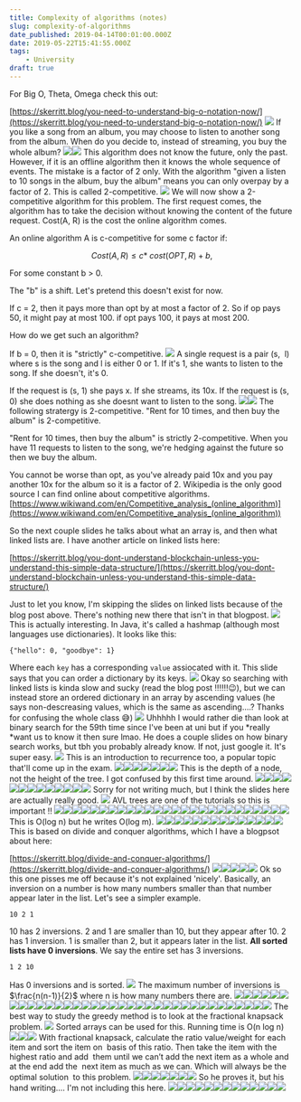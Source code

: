```yaml
---
title: Complexity of algorithms (notes)
slug: complexity-of-algorithms
date_published: 2019-04-14T00:01:00.000Z
date: 2019-05-22T15:41:55.000Z
tags: 
    - University
draft: true
---
```


For Big O, Theta, Omega check this out:

[https://skerritt.blog/you-need-to-understand-big-o-notation-now/](https://skerritt.blog/you-need-to-understand-big-o-notation-now/)
![](/content/images/2019/02/image.png)
If you like a song from an album, you may choose to listen to another song from the album. When do you decide to, instead of streaming, you buy the whole album?
![](/content/images/2019/02/image-1.png)![](/content/images/2019/02/image-2.png)
This algorithm does not know the future, only the past. However, if it is an offline algorithm then it knows the whole sequence of events. The mistake is a factor of 2 only. With the algorithm "given a listen to 10 songs in the album, buy the album" means you can only overpay by a factor of 2. This is called 2-competitive.
![](/content/images/2019/02/image-3.png)
We will now show a 2-competitive algorithm for this problem. The first request comes, the algorithm has to take the decision without knowing the content of the future request. Cost(A, R) is the cost the online algorithm comes. 

An online algorithm A is c-competitive for some c factor if:

$$Cost(A, R) \le c * \; cost(OPT, R) + b,$$

For some constant b > 0.

The "b" is a shift. Let's pretend this doesn't exist for now.

If c = 2, then it pays more than opt by at most a factor of 2. So if op pays 50, it might pay at most 100. if opt pays 100, it pays at most 200.

How do we get such an algorithm?

If b = 0, then it is "strictly" c-competitive.
![](/content/images/2019/02/image-4.png)
A single request is a pair (s,  l) where s is the song and l is either 0 or 1. If it's 1, she wants to listen to the song. If she doesn't, it's 0. 

If the request is (s, 1) she pays x. If she streams, its 10x. If the request is (s, 0) she does nothing as she doesnt want to listen to the song.
![](/content/images/2019/02/image-5.png)![](/content/images/2019/02/image-6.png)
The following stratergy is 2-competitive. "Rent for 10 times, and then buy the album" is 2-competitive. 

"Rent for 10 times, then buy the album" is strictly 2-competitive. When you have 11 requests to listen to the song, we're hedging against the future so then we buy the album. 

You cannot be worse than opt, as you've already paid 10x and you pay another 10x for the album so it is a factor of 2. Wikipedia is the only good source I can find online about competitive algorithms. [https://www.wikiwand.com/en/Competitive_analysis_(online_algorithm)](https://www.wikiwand.com/en/Competitive_analysis_(online_algorithm))

So the next couple slides he talks about what an array is, and then what linked lists are. I have another article on linked lists here:

[https://skerritt.blog/you-dont-understand-blockchain-unless-you-understand-this-simple-data-structure/](https://skerritt.blog/you-dont-understand-blockchain-unless-you-understand-this-simple-data-structure/)

Just to let you know, I'm skipping the slides on linked lists because of the blog post above. There's nothing new there that isn't in that blogpost. 
![](/content/images/2019/02/image-28.png)
This is actually interesting. In Java, it's called a hashmap (although most languages use dictionaries). It looks like this:

    {"hello": 0, "goodbye": 1}

Where each `key` has a corresponding `value` assiocated with it. This slide says that you can order a dictionary by its keys. 
![](/content/images/2019/02/image-29.png)
Okay so searching with linked lists is kinda slow and sucky (read the blog post ‼‼‼😉), but we can instead store an ordered dictionary in an array by ascending values (he says non-descreasing values, which is the same as ascending....? Thanks for confusing the whole class 😅)
![](/content/images/2019/02/image-30.png)
Uhhhhh I would rather die than look at binary search for the 59th time since I've been at uni but if you *really *want us to know it then sure lmao. He does a couple slides on how binary search works, but tbh you probably already know. If not, just google it. It's super easy.
![](/content/images/2019/02/image-31.png)
This is an introduction to recurrence too, a popular topic that'll come up in the exam.
![](/content/images/2019/02/image-32.png)![](/content/images/2019/02/image-33.png)![](/content/images/2019/02/image-34.png)![](/content/images/2019/02/image-35.png)![](/content/images/2019/02/image-36.png)![](/content/images/2019/02/image-37.png)![](/content/images/2019/02/image-38.png)
This is the depth of a node, not the height of the tree. I got confused by this first time around.
![](/content/images/2019/02/image-39.png)![](/content/images/2019/02/image-40.png)![](/content/images/2019/02/image-41.png)![](/content/images/2019/02/image-42.png)![](/content/images/2019/02/image-43.png)![](/content/images/2019/02/image-44.png)![](/content/images/2019/02/image-45.png)![](/content/images/2019/02/image-46.png)![](/content/images/2019/02/image-47.png)![](/content/images/2019/02/image-48.png)![](/content/images/2019/02/image-49.png)![](/content/images/2019/02/image-50.png)![](/content/images/2019/02/image-51.png)
Sorry for not writing much, but I think the slides here are actually really good.
![](/content/images/2019/02/image-52.png)
AVL trees are one of the tutorials so this is important !!
![](/content/images/2019/02/image-53.png)![](/content/images/2019/02/image-54.png)![](/content/images/2019/02/image-55.png)![](/content/images/2019/02/image-56.png)![](/content/images/2019/02/image-57.png)![](/content/images/2019/02/image-58.png)![](/content/images/2019/02/image-59.png)![](/content/images/2019/02/image-60.png)![](/content/images/2019/02/image-61.png)![](/content/images/2019/02/image-62.png)![](/content/images/2019/02/image-63.png)![](/content/images/2019/02/image-64.png)![](/content/images/2019/02/image-65.png)![](/content/images/2019/02/image-66.png)![](/content/images/2019/02/image-67.png)![](/content/images/2019/02/image-68.png)![](/content/images/2019/02/image-69.png)![](/content/images/2019/02/image-70.png)![](/content/images/2019/02/image-71.png)![](/content/images/2019/02/image-72.png)![](/content/images/2019/02/image-73.png)![](/content/images/2019/02/image-74.png)![](/content/images/2019/02/image-75.png)![](/content/images/2019/02/image-108.png)![](/content/images/2019/02/image-109.png)![](/content/images/2019/02/image-110.png)
This is O(log n) but he writes O(log m).
![](/content/images/2019/02/image-111.png)![](/content/images/2019/02/image-112.png)![](/content/images/2019/02/image-113.png)![](/content/images/2019/02/image-115.png)![](/content/images/2019/02/image-116.png)![](/content/images/2019/02/image-117.png)![](/content/images/2019/02/image-118.png)![](/content/images/2019/02/image-119.png)![](/content/images/2019/02/image-120.png)![](/content/images/2019/02/image-121.png)![](/content/images/2019/02/image-122.png)![](/content/images/2019/02/image-123.png)![](/content/images/2019/02/image-124.png)![](/content/images/2019/02/image-125.png)
This is based on divide and conquer algorithms, which I have a blogpsot about here:

[https://skerritt.blog/divide-and-conquer-algorithms/](https://skerritt.blog/divide-and-conquer-algorithms/)
![](/content/images/2019/02/image-126.png)![](/content/images/2019/02/image-127.png)![](/content/images/2019/02/image-128.png)![](/content/images/2019/02/image-129.png)![](/content/images/2019/02/image-130.png)
Ok so this one pisses me off because it's not explained 'nicely'. Basically, an inversion on a number is how many numbers smaller than that number appear later in the list. Let's see a simpler example.

    10 2 1

10 has 2 inversions. 2 and 1 are smaller than 10, but they appear after 10. 2 has 1 inversion. 1 is smaller than 2, but it appears later in the list. **All sorted lists have 0 inversions**. We say the entire set has 3 inversions. 

    1 2 10

Has 0 inversions and is sorted.
![](/content/images/2019/02/image-131.png)
The maximum number of inversions is $\frac{n(n-1)}{2}$ where n is how many numbers there are.
![](/content/images/2019/02/image-132.png)![](/content/images/2019/02/image-133.png)![](/content/images/2019/02/image-134.png)![](/content/images/2019/02/image-135.png)![](/content/images/2019/02/image-137.png)![](/content/images/2019/02/image-136.png)![](/content/images/2019/02/image-138.png)![](/content/images/2019/02/image-139.png)![](/content/images/2019/02/image-140.png)![](/content/images/2019/02/image-141.png)![](/content/images/2019/02/image-142.png)![](/content/images/2019/02/image-143.png)![](/content/images/2019/02/image-144.png)![](/content/images/2019/02/image-145.png)![](/content/images/2019/02/image-149.png)![](/content/images/2019/02/image-154.png)![](/content/images/2019/02/image-155.png)![](/content/images/2019/02/image-156.png)![](/content/images/2019/02/image-157.png)![](/content/images/2019/02/image-158.png)![](/content/images/2019/02/image-159.png)![](/content/images/2019/02/image-160.png)![](/content/images/2019/02/image-161.png)![](/content/images/2019/02/image-162.png)![](/content/images/2019/02/image-163.png)![](/content/images/2019/02/image-164.png)![](/content/images/2019/02/image-165.png)![](/content/images/2019/02/image-166.png)![](/content/images/2019/02/image-167.png)![](/content/images/2019/02/image-168.png)![](/content/images/2019/02/image-169.png)![](/content/images/2019/02/image-170.png)![](/content/images/2019/02/image-171.png)![](/content/images/2019/02/image-172.png)![](/content/images/2019/02/image-173.png)
The best way to study the greedy method is to look at the fractional knapsack problem.
![](/content/images/2019/02/image-174.png)
Sorted arrays can be used for this. Running time is O(n log n)
![](/content/images/2019/02/image-175.png)![](/content/images/2019/02/image-176.png)![](/content/images/2019/02/image-177.png)
With fractional knapsack, calculate the ratio value/weight for each item and sort the item on  basis of this ratio. Then take the item with the highest ratio and add  them until we can’t add the next item as a whole and at the end add the  next item as much as we can. Which will always be the optimal solution  to this problem.
![](/content/images/2019/02/image-178.png)![](/content/images/2019/03/image-4.png)![](/content/images/2019/03/image-5.png)![](/content/images/2019/03/image-6.png)![](/content/images/2019/03/image-7.png)![](/content/images/2019/03/image-8.png)![](/content/images/2019/03/image-9.png)
So he proves it, but his hand writing.... I'm not including this here.
![](/content/images/2019/03/image-10.png)![](/content/images/2019/03/image-11.png)![](/content/images/2019/03/image-12.png)![](/content/images/2019/03/image-13.png)![](/content/images/2019/03/image-14.png)![](/content/images/2019/03/image-16.png)![](/content/images/2019/03/image-17.png)![](/content/images/2019/03/image-18.png)![](/content/images/2019/03/image-19.png)![](/content/images/2019/03/image-20.png)![](/content/images/2019/03/image-21.png)![](/content/images/2019/03/image-22.png)![](/content/images/2019/03/image-23.png)
